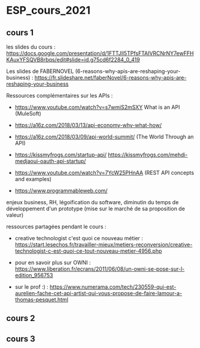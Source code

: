 # ESP_cours_2021

## cours 1

les slides du cours : https://docs.google.com/presentation/d/1FTTJll5TPfsFTAIVRCNrNY7ewFFHKAuxYFSQVB8rbqs/edit#slide=id.g75cd6f2284_0_419

Les slides de FABERNOVEL (6-reasons-why-apis-are-reshaping-your-business) : https://fr.slideshare.net/faberNovel/6-reasons-why-apis-are-reshaping-your-business

Ressources complémentaires sur les APIs : 

- https://www.youtube.com/watch?v=s7wmiS2mSXY What is an API (MuleSoft)
- https://a16z.com/2018/03/13/api-economy-why-what-how/
- https://a16z.com/2018/03/09/api-world-summit/ (The World Through an API)
- https://kissmyfrogs.com/startup-api/
https://kissmyfrogs.com/mehdi-medjaoui-oauth-api-startup/

- https://www.youtube.com/watch?v=7YcW25PHnAA (REST API concepts and examples)

- https://www.programmableweb.com/

enjeux business, RH, légoification du software, diminutin du temps de développement d'un prototype (mise sur le marché de sa proposition de valeur) 

ressources partagées pendant le cours : 

- creative technologist c'est quoi ce nouveau métier : https://start.lesechos.fr/travailler-mieux/metiers-reconversion/creative-technologist-c-est-quoi-ce-tout-nouveau-metier-4956.php

- pour en savoir plus sur OWNI : https://www.liberation.fr/ecrans/2011/06/08/un-owni-se-pose-sur-l-edition_956753 

- sur le prof :)  : https://www.numerama.com/tech/230559-qui-est-aurelien-fache-cet-api-artist-qui-vous-propose-de-faire-lamour-a-thomas-pesquet.html 


## cours 2


## cours 3







